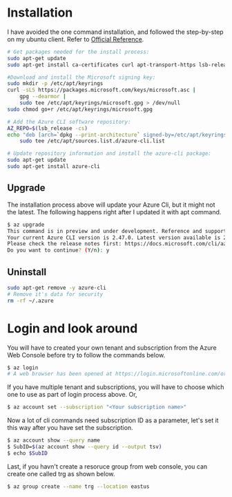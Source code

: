 # Installation

I have avoided the one command installation, and followed the step-by-step on my ubuntu client. Refer to [Official Reference](https://learn.microsoft.com/en-us/cli/azure/install-azure-cli). 

```bash
# Get packages needed for the install process:
sudo apt-get update
sudo apt-get install ca-certificates curl apt-transport-https lsb-release gnupg

#Download and install the Microsoft signing key:
sudo mkdir -p /etc/apt/keyrings
curl -sLS https://packages.microsoft.com/keys/microsoft.asc |
    gpg --dearmor |
    sudo tee /etc/apt/keyrings/microsoft.gpg > /dev/null
sudo chmod go+r /etc/apt/keyrings/microsoft.gpg

# Add the Azure CLI software repository:
AZ_REPO=$(lsb_release -cs)
echo "deb [arch=`dpkg --print-architecture` signed-by=/etc/apt/keyrings/microsoft.gpg] https://packages.microsoft.com/repos/azure-cli/ $AZ_REPO main" |
    sudo tee /etc/apt/sources.list.d/azure-cli.list

# Update repository information and install the azure-cli package:
sudo apt-get update
sudo apt-get install azure-cli
```

## Upgrade
The installation process above will update your Azure Cli, but it might not the latest. The following happens right after I updated it with apt command.
```bash
$ az upgrade
This command is in preview and under development. Reference and support levels: https://aka.ms/CLI_refstatus
Your current Azure CLI version is 2.47.0. Latest version available is 2.48.1.
Please check the release notes first: https://docs.microsoft.com/cli/azure/release-notes-azure-cli
Do you want to continue? (Y/n): y
```
## Uninstall
```bash
sudo apt-get remove -y azure-cli
# Remove it's data for security
rm -rf ~/.azure
```
# Login and look around
You will have to created your own tenant and subscription from the Azure Web Console before try to follow the commands below.
```bash
$ az login
# A web browser has been opened at https://login.microsoftonline.com/organizations/oauth2/v2.0/authorize. Please continue the login in the web browser. If no web browser is available or if the web browser fails to open, use device code flow with `az login --use-device-code`.
```
If you have multiple tenant and subscriptions, you will have to choose which one to use as part of login process above. Or, 
```bash
$ az account set --subscription "<Your subscription name>"
```
Now a lot of cli commands need subscription ID as a parameter, let's set it this way after you have set the subscription.
```bash
$ az account show --query name
$ SubID=$(az account show --query id --output tsv)
$ echo $SubID
```
Last, if you havn't create a resoruce group from web console, you can create one called trg as shown below.
```bash
$ az group create --name trg --location eastus
```